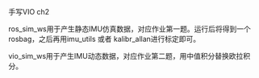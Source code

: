 手写VIO ch2

ros_sim_ws用于产生静态IMU仿真数据，对应作业第一题。运行后将得到一个rosbag，之后再用imu_utils 或者 kalibr_allan进行标定即可。

vio_sim_ws用于产生IMU动态数据，对应作业第二题，用中值积分替换欧拉积分。